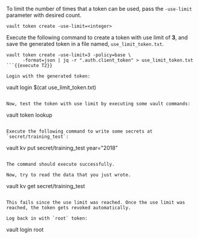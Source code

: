 To limit the number of times that a token can be used, pass the `-use-limit` parameter with desired count.

```
vault token create -use-limit=<integer>
```

Execute the following command to create a token with use limit of **3**, and save the generated token in a file named, `use_limit_token.txt`.

```
vault token create -use-limit=3 -policy=base \
      -format=json | jq -r ".auth.client_token" > use_limit_token.txt
```{{execute T2}}

Login with the generated token:

```
vault login $(cat use_limit_token.txt)
```{{execute T2}}

Now, test the token with use limit by executing some vault commands:

```
vault token lookup
```{{execute T2}}

Execute the following command to write some secrets at `secret/training_test`:

```
vault kv put secret/training_test year="2018"
```{{execute T2}}

The command should execute successfully.

Now, try to read the data that you just wrote.

```
vault kv get secret/training_test
```{{execute T2}}

This fails since the use limit was reached. Once the use limit was reached, the token gets revoked automatically.

Log back in with `root` token:

```
vault login root
```{{execute T2}}
